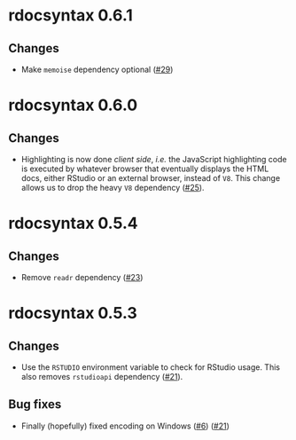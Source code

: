 # rdocsyntax 0.6.1

## Changes

- Make `memoise` dependency optional ([#29](https://github.com/kiendang/rdocsyntax/pull/29))

# rdocsyntax 0.6.0

## Changes

- Highlighting is now done *client side*, *i.e.* the JavaScript highlighting code is executed by whatever browser that eventually displays the HTML docs, either RStudio or an external browser, instead of `V8`. This change allows us to drop the heavy `V8` dependency ([#25](https://github.com/kiendang/rdocsyntax/pull/25)).

# rdocsyntax 0.5.4

## Changes

- Remove `readr` dependency ([#23](https://github.com/kiendang/rdocsyntax/pull/23))

# rdocsyntax 0.5.3

## Changes

- Use the `RSTUDIO` environment variable to check for RStudio usage. This also removes `rstudioapi` dependency ([#21](https://github.com/kiendang/rdocsyntax/pull/21)).

## Bug fixes

- Finally (hopefully) fixed encoding on Windows ([#6](https://github.com/kiendang/rdocsyntax/issues/6)) ([#21](https://github.com/kiendang/rdocsyntax/pull/21))
